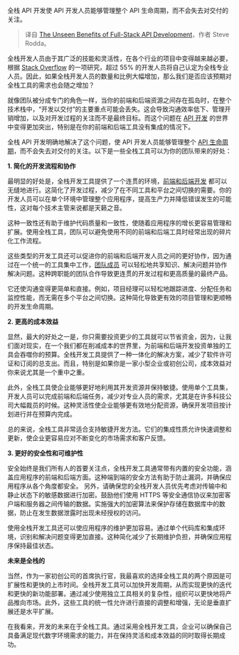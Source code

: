 
<!--
title: 全栈API开发的无形益处
cover: https://cdn.thenewstack.io/media/2024/08/2642f05e-apis.jpg
-->

全栈 API 开发使 API 开发人员能够管理整个 API 生命周期，而不会失去对交付的关注。

> 译自 [The Unseen Benefits of Full-Stack API Development](https://thenewstack.io/the-unseen-benefits-of-full-stack-api-development/)，作者 Steve Rodda。

全栈开发人员由于其广泛的技能和灵活性，在各个行业的项目中变得越来越必要，根据 [Stack Overflow](https://survey.stackoverflow.co/2020#developer-profile-developer-type) 的一项研究，超过 55% 的开发人员将自己认定为全栈专业人员。因此，如果全栈开发人员的数量和比例大幅增加，那么我们是否应该预期对全栈工具的需求也会随之增加？

就像团队被分成专门的角色一样，当你的前端和后端资源之间存在孤岛时，在整个技术栈中，“开发以交付”的主要重点可能会丢失。这会导致沟通效率低下、管理开销增加，以及对开发过程的关注而不是最终目标。而这个问题在 [API 开发](https://thenewstack.io/what-is-api-management/) 的世界中变得更加突出，特别是在你的前端和后端工具没有集成的情况下。

全栈 API 开发明确地解决了这个问题，使 API 开发人员能够管理整个 [API 生命周期](https://thenewstack.io/api-management/)，而不会失去对交付的关注。以下是一些全栈工具可以为你的团队带来的好处：

**1. 简化的开发流程和协作**

最明显的好处是，全栈开发工具提供了一个连贯的环境，[前端和后端开发](https://thenewstack.io/uix-a-full-stack-web-dev-framework-leveraging-deno/) 都可以无缝地进行。这简化了开发过程，减少了在不同工具和平台之间切换的需要。你的开发人员可以在单个环境中管理整个应用程序，提高生产力并降低错误发生的可能性，这对每个技术主管来说都是天籁之音。

这种一致性还有助于维护代码质量和一致性，使随着应用程序的增长更容易管理和扩展。使用全栈工具，团队可以避免使用不同的前端和后端工具时经常出现的碎片化工作流程。

这些类型的开发工具还可以促进你的前端和后端开发人员之间的更好协作，因为通过在一个统一的工具集中工作，[团队成员](https://thenewstack.io/webassembly-users-a-mix-of-backend-and-full-stack-developers/) 可以轻松地共享知识、解决问题并协作解决问题。这种跨职能的团队合作导致更连贯的开发过程和更高质量的最终产品。

它还使沟通变得更简单和直接。例如，项目经理可以轻松地跟踪进度、分配任务和监控性能，而无需在多个平台之间切换。这种简化导致更有效的项目管理和更顺畅的开发生命周期。

**2. 更高的成本效益**

显然，最大的好处之一是，你只需要投资更少的工具就可以节省资金，因为，让我们面对现实，在一个我们都在削减成本的世界里，为前端和后端开发投资单独的工具会吞噬你的预算。全栈开发工具提供了一种一体化的解决方案，减少了软件许可证和订阅的总支出。而且，特别是如果你是一家小型企业或初创公司，成本效益对你来说尤其是一个重中之重。

此外，全栈工具使企业能够更好地利用其开发资源并保持敏捷。使用单个工具集，开发人员可以完成前端和后端任务，减少对专业人员的需求，尤其是在许多科技公司大幅裁员的时候。这种灵活性使企业能够更有效地分配资源，确保开发项目按计划进行并在预算内完成。

总的来说，全栈工具非常适合支持敏捷开发方法。它们的集成性质允许快速调整和更新，使企业更容易应对不断变化的市场需求和客户反馈。

**3. 更好的安全性和可维护性**

安全始终是我们所有人的首要关注点，全栈开发工具通常带有内置的安全功能，涵盖应用程序的前端和后端方面。这种端到端的安全方法有助于防止漏洞，并确保应用程序从各个角度都安全。
另外，请确保您的全栈开发人员优先考虑对传输中和静止状态下的敏感数据进行加密。鼓励他们使用 HTTPS 等安全通信协议来加密客户端和服务器之间传输的数据。实施强大的加密算法来保护存储在数据库中的数据，防止在发生数据泄露时出现未经授权的访问。

使用全栈开发工具还可以使应用程序的维护更加容易。通过单个代码库和集成环境，识别和解决问题变得更加直接。这种简化减少了长期维护负担，并确保应用程序保持最佳状态。

**未来是全栈的**

当然，作为一家初创公司的首席执行官，我最喜欢的选择全栈工具的两个原因是可扩展性和更快的上市时间。全栈开发工具可以加快开发周期，从而实现更快的迭代和更快的新功能部署。通过减少使用独立工具相关的复杂性，组织可以更快地将产品推向市场。此外，这些工具的统一性允许进行直接的调整和增强，无论是垂直扩展还是水平扩展。

在我看来，开发的未来在于全栈工具。通过采用全栈开发工具，企业可以确保自己具备满足现代数字环境需求的能力，并在保持灵活和成本效益的同时取得长期成功。
